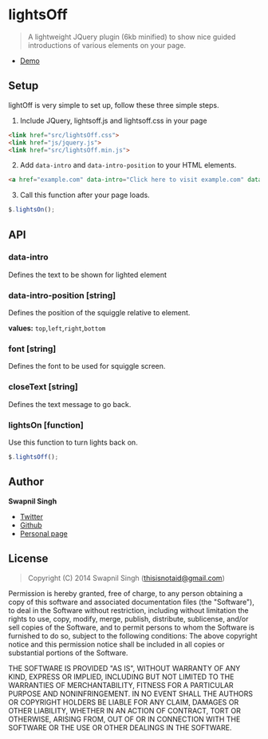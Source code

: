 # lightsOff

> A lightweight JQuery plugin (6kb minified) to show nice guided introductions of various elements on your page.

 - [Demo](http://jsmonk.github.io/lightsOff.js/)
         
## Setup

lightOff is very simple to set up, follow these three simple steps.

1) Include JQuery, lightsoff.js and lightsoff.css in your page

```html
<link href="src/lightsOff.css">	
<link href="js/jquery.js">	
<link href="src/lightsOff.min.js">
````

2) Add `data-intro` and `data-intro-position` to your HTML elements.

```html
<a href="example.com" data-intro="Click here to visit example.com" data-intro-position="top">example.com</a>
```

3) Call this function after your page loads.

```javascript
$.lightsOn();
```

## API

### data-intro

Defines the text to be shown for lighted element

### data-intro-position [string]

Defines the position of the squiggle relative to element.

**values:** `top`,`left`,`right`,`bottom`

### font [string]

Defines the font to be used for squiggle screen.

### closeText [string]

Defines the text message to go back.

### lightsOn [function]

Use this function to turn lights back on.

```javascript
$.lightsOff();
```

## Author
**Swapnil Singh**

- [Twitter](https://twitter.com/biryani_hunter)
- [Github](https://github.com/jsmonk)
- [Personal page](http://amplifiedmonkeys.com/)  

## License
> Copyright (C) 2014 Swapnil Singh (thisisnotaid@gmail.com)

Permission is hereby granted, free of charge, to any person obtaining a copy of this software and associated 
documentation files (the "Software"), to deal in the Software without restriction, including without limitation 
the rights to use, copy, modify, merge, publish, distribute, sublicense, and/or sell copies of the Software, 
and to permit persons to whom the Software is furnished to do so, subject to the following conditions:
The above copyright notice and this permission notice shall be included in all copies or substantial portions 
of the Software.

THE SOFTWARE IS PROVIDED "AS IS", WITHOUT WARRANTY OF ANY KIND, EXPRESS OR IMPLIED, INCLUDING BUT NOT LIMITED 
TO THE WARRANTIES OF MERCHANTABILITY, FITNESS FOR A PARTICULAR PURPOSE AND NONINFRINGEMENT. IN NO EVENT SHALL 
THE AUTHORS OR COPYRIGHT HOLDERS BE LIABLE FOR ANY CLAIM, DAMAGES OR OTHER LIABILITY, WHETHER IN AN ACTION OF 
CONTRACT, TORT OR OTHERWISE, ARISING FROM, OUT OF OR IN CONNECTION WITH THE SOFTWARE OR THE USE OR OTHER DEALINGS 
IN THE SOFTWARE.